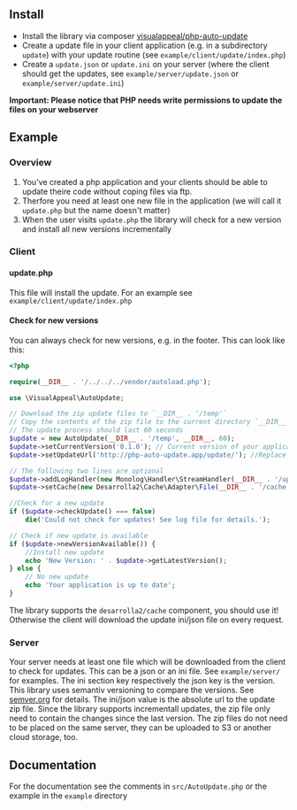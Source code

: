 ## Install

* Install the library via composer [visualappeal/php-auto-update](https://packagist.org/packages/visualappeal/php-auto-update)
* Create a update file in your client application (e.g. in a subdirectory `update`) with your update routine (see `example/client/update/index.php`)
* Create a `update.json` or `update.ini` on your server (where the client should get the updates, see `example/server/update.json` or `example/server/update.ini`)

**Important: Please notice that PHP needs write permissions to update the files on your webserver**

## Example

### Overview

1. You've created a php application and your clients should be able to update theire code without coping files via ftp.
2. Therfore you need at least one new file in the application (we will call it `update.php` but the name doesn't matter)
3. When the user visits `update.php` the library will check for a new version and install all new versions incrementally

### Client

#### update.php

This file will install the update. For an example see `example/client/update/index.php`

#### Check for new versions

You can always check for new versions, e.g. in the footer. This can look like this:

```php
<?php

require(__DIR__ . '/../../../vendor/autoload.php');

use \VisualAppeal\AutoUpdate;

// Download the zip update files to `__DIR__ . '/temp'`
// Copy the contents of the zip file to the current directory `__DIR__`
// The update process should last 60 seconds
$update = new AutoUpdate(__DIR__ . '/temp', __DIR__, 60);
$update->setCurrentVersion('0.1.0'); // Current version of your application. This value should be from a database or another file which will be updated with the installation of a new version
$update->setUpdateUrl('http://php-auto-update.app/update/'); //Replace the url with your server update url

// The following two lines are optional
$update->addLogHandler(new Monolog\Handler\StreamHandler(__DIR__ . '/update.log'));
$update->setCache(new Desarrolla2\Cache\Adapter\File(__DIR__ . '/cache'), 3600);

//Check for a new update
if ($update->checkUpdate() === false)
	die('Could not check for updates! See log file for details.');

// Check if new update is available
if ($update->newVersionAvailable()) {
	//Install new update
	echo 'New Version: ' . $update->getLatestVersion();
} else {
	// No new update
	echo 'Your application is up to date';
}
```

The library supports the `desarrolla2/cache` component, you should use it! Otherwise the client will download the update ini/json file on every request.

### Server

Your server needs at least one file which will be downloaded from the client to check for updates. This can be a json or an ini file. See `example/server/` for examples. The ini section key respectively the json key is the version. This library uses semantiv versioning to compare the versions. See [semver.org](http://semver.org/) for details. The ini/json value is the absolute url to the update zip file. Since the library supports incrementall updates, the zip file only need to contain the changes since the last version. The zip files do not need to be placed on the same server, they can be uploaded to S3 or another cloud storage, too.

## Documentation

For the documentation see the comments in `src/AutoUpdate.php` or the example in the `example` directory

